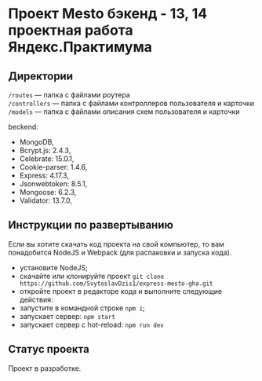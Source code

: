 # Проект Mesto бэкенд - 13, 14 проектная работа Яндекс.Практимума

## Директории

`/routes` — папка с файлами роутера  
`/controllers` — папка с файлами контроллеров пользователя и карточки   
`/models` — папка с файлами описания схем пользователя и карточки  

beckend:
- MongoDB,
- Bcrypt.js: 2.4.3,
- Celebrate: 15.0.1,
- Cookie-parser: 1.4.6,
- Express: 4.17.3,
- Jsonwebtoken: 8.5.1,
- Mongoose: 6.2.3,
- Validator: 13.7.0,

## Инструкции по развертыванию
Если вы хотите скачать код проекта на свой компьютер, то вам понадобится NodeJS и Webpack (для распаковки и запуска кода).

- установите NodeJS;
- скачайте или клонируйте проект `git clone https://github.com/SvytoslavDzis1/express-mesto-gha.git`
- откройте проект в редакторе кода и выполните следующие действия:
- запустите в командной строке `npm i`;
- запускает сервер: `npm start`
- запускает сервер с hot-reload: `npm run dev`

## Статус проекта
Проект в разработке.

